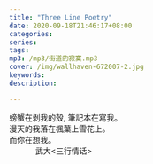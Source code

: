```yaml
---
title: "Three Line Poetry"
date: 2020-09-18T21:46:17+08:00
categories: 
series:
tags: 
mp3: /mp3/街道的寂寞.mp3
cover: /img/wallhaven-672007-2.jpg
keywords:
description: 

---
```

螃蟹在剝我的殼, 筆記本在寫我。  
漫天的我落在楓葉上雪花上。  
而你在想我。  
&nbsp;&nbsp;&nbsp;&nbsp;&nbsp;&nbsp;&nbsp;&nbsp;&nbsp;&nbsp;&nbsp; 武大<三行情话>

